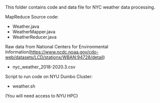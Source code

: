 This folder contains code and data file for NYC weather data processing.

MapReduce Source code:


- Weather.java
- WeatherMapper.java
- WeatherReducer.java


Raw data from National Centers for Environmental Information(https://www.ncdc.noaa.gov/cdo-web/datasets/LCD/stations/WBAN:94728/detail)

- nyc_weather_2018-2020.3.csv

Script to run code on NYU Dumbo Cluster:

- weather.sh

(You will need access to NYU HPC)
